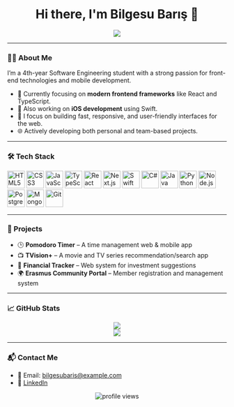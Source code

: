 <h1 align="center">Hi there, I'm Bilgesu Barış 👋</h1>

<p align="center">
  <img src="https://capsule-render.vercel.app/api?type=waving&color=gradient&height=100&section=header&text=Frontend%20Developer&fontSize=30&animation=fadeIn" />
</p>

---

### 🧑‍💻 About Me

I’m a 4th-year Software Engineering student with a strong passion for front-end technologies and mobile development.

- 🔭 Currently focusing on **modern frontend frameworks** like React and TypeScript.  
- 📱 Also working on **iOS development** using Swift.  
- 🎯 I focus on building fast, responsive, and user-friendly interfaces for the web.  
- 🌐 Actively developing both personal and team-based projects.

---

### 🛠️ Tech Stack
<p align="left"> <!-- Frontend --> <img src="https://cdn.jsdelivr.net/gh/devicons/devicon/icons/html5/html5-original.svg" width="40" alt="HTML5"/> <img src="https://cdn.jsdelivr.net/gh/devicons/devicon/icons/css3/css3-original.svg" width="40" alt="CSS3"/> <img src="https://cdn.jsdelivr.net/gh/devicons/devicon/icons/javascript/javascript-original.svg" width="40" alt="JavaScript"/> <img src="https://cdn.jsdelivr.net/gh/devicons/devicon/icons/typescript/typescript-original.svg" width="40" alt="TypeScript"/> <img src="https://cdn.jsdelivr.net/gh/devicons/devicon/icons/react/react-original.svg" width="40" alt="React"/> <img src="https://cdn.jsdelivr.net/gh/devicons/devicon/icons/nextjs/nextjs-original.svg" width="40" alt="Next.js"/> <!-- Mobile --> <img src="https://cdn.jsdelivr.net/gh/devicons/devicon/icons/swift/swift-original.svg" width="40" alt="Swift"/> <!-- Backend / Programming --> <img src="https://cdn.jsdelivr.net/gh/devicons/devicon/icons/csharp/csharp-original.svg" width="40" alt="C#"/> <img src="https://cdn.jsdelivr.net/gh/devicons/devicon/icons/java/java-original.svg" width="40" alt="Java"/> <img src="https://cdn.jsdelivr.net/gh/devicons/devicon/icons/python/python-original.svg" width="40" alt="Python"/> <img src="https://cdn.jsdelivr.net/gh/devicons/devicon/icons/nodejs/nodejs-original.svg" width="40" alt="Node.js"/> <!-- Database --> <img src="https://cdn.jsdelivr.net/gh/devicons/devicon/icons/postgresql/postgresql-original.svg" width="40" alt="PostgreSQL"/> <img src="https://cdn.jsdelivr.net/gh/devicons/devicon/icons/mongodb/mongodb-original.svg" width="40" alt="MongoDB"/> <!-- Tools --> <img src="https://cdn.jsdelivr.net/gh/devicons/devicon/icons/git/git-original.svg" width="40" alt="Git"/> </p>

---

### 🚀 Projects

- 🕒 **Pomodoro Timer** – A time management web & mobile app  
- 📺 **TVision+** – A movie and TV series recommendation/search app  
- 💸 **Financial Tracker** – Web system for investment suggestions  
- 🌍 **Erasmus Community Portal** – Member registration and management system

---

### 📈 GitHub Stats

<p align="center">
  <img src="https://github-readme-stats.vercel.app/api?username=bilgesubaris&show_icons=true&theme=default" />
  <br/>
  <img src="https://github-readme-streak-stats.herokuapp.com/?user=bilgesubaris&theme=default" />
</p>

---

### 📬 Contact Me

- 📧 Email: bilgesubaris@example.com  
- 🔗 [LinkedIn](https://www.linkedin.com/in/bilgesubaris)

<p align="center">
  <img src="https://komarev.com/ghpvc/?username=bilgesubaris&color=blue" alt="profile views" />
</p>
